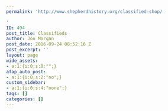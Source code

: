 ```yaml
---
permalink: 'http://www.shepherdhistory.org/classified-shop/

'
ID: 494
post_title: Classifieds
author: Jon Morgan
post_date: 2016-09-24 08:52:16 Z
post_excerpt: ''
layout: page
wide_assets:
- a:1:{i:0;s:0:"";}
afap_auto_post:
- a:1:{i:0;s:2:"no";}
custom_sidebar:
- a:1:{i:0;s:4:"none";}
tags: []
categories: []
---
```


